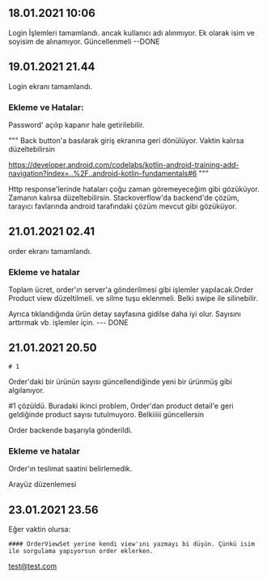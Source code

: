 ## 18.01.2021 10:06
Login İşlemleri tamamlandı. ancak kullanıcı adı alınmıyor. Ek olarak isim ve soyisim de alınamıyor. Güncellenmeli --DONE


## 19.01.2021 21.44

Login ekranı tamamlandı.



### Ekleme ve Hatalar: 

Password' açılıp kapanır hale getirilebilir.

"""
Back button'a basılarak giriş ekranına geri dönülüyor. Vaktin kalırsa düzeltebilirsin

https://developer.android.com/codelabs/kotlin-android-training-add-navigation?index=..%2F..android-kotlin-fundamentals#6
"""


Http response'lerinde hataları çoğu zaman göremeyeceğim gibi gözüküyor. Zamanın kalırsa düzeltebilirsin. Stackoverflow'da backend'de çözüm, tarayıcı favlarında 
android tarafındaki çözüm mevcut gibi gözüküyor.

## 21.01.2021 02.41

order ekranı tamamlandı.

### Ekleme ve hatalar

Toplam ücret, order'ın server'a gönderilmesi gibi işlemler yapılacak.Order Product view düzeltilmeli. ve silme tuşu eklenmeli. Belki swipe ile silinebilir. 

Ayrıca tıklandığında ürün detay sayfasına gidilse daha iyi olur. Sayısını arttırmak vb. işlemler için.      --- DONE

## 21.01.2021 20.50

    # 1
Order'daki bir ürünün sayısı güncellendiğinde yeni bir ürünmüş gibi algılanıyor.

#1 çözüldü. Buradaki ikinci problem, Order'dan product detail'e geri geldiğinde product sayısı tutulmuyoro. Belkiiiii güncellersin


Order backende başarıyla gönderildi.

### Ekleme ve hatalar

Order'ın teslimat saatini belirlemedik.

Arayüz düzenlemesi

## 23.01.2021 23.56

Eğer vaktin olursa:

    #### OrderViewSet yerine kendi view'ını yazmayı bi düşün. Çünkü isim ile sorgulama yapıyorsun order eklerken.


test@test.com